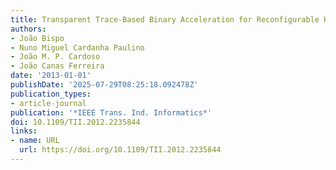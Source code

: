 ```yaml
---
title: Transparent Trace-Based Binary Acceleration for Reconfigurable HW/SW Systems
authors:
- João Bispo
- Nuno Miguel Cardanha Paulino
- João M. P. Cardoso
- João Canas Ferreira
date: '2013-01-01'
publishDate: '2025-07-29T08:25:18.092478Z'
publication_types:
- article-journal
publication: '*IEEE Trans. Ind. Informatics*'
doi: 10.1109/TII.2012.2235844
links:
- name: URL
  url: https://doi.org/10.1109/TII.2012.2235844
---
```

